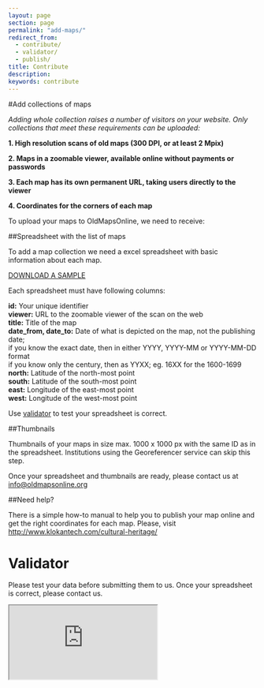 ```yaml
---
layout: page
section: page
permalink: "add-maps/"
redirect_from:
  - contribute/
  - validator/
  - publish/
title: Contribute
description: 
keywords: contribute
---
```

<!--
#Add a single map

Single maps can be added via Google Chrome extension. Please, install the plugin from Google Chrome store, find a suitable map and click to add a map.
(PRINTSCREEN)
Fill the table and click on save
(PRINTSCREEN)
-->

#Add collections of maps

*Adding whole collection raises a number of visitors on your website. Only collections that meet these requirements can be uploaded:*

**1. High resolution scans of old maps (300 DPI, or at least 2 Mpix)**

**2. Maps in a zoomable viewer, available online without payments or passwords**

**3. Each map has its own permanent URL, taking users directly to the viewer**

**4. Coordinates for the corners of each map**

To upload your maps to OldMapsOnline, we need to receive:


##Spreadsheet with the list of maps

To add a map collection we need a excel spreadsheet with basic information about each map.

<a href="#">DOWNLOAD A SAMPLE</a>

Each spreadsheet must have following columns:

**id:** Your unique identifier<br>
**viewer:** URL to the zoomable viewer of the scan on the web <br>
**title:** Title of the map<br>
**date_from, date_to:** Date of what is depicted on the map, not the publishing date;<br>
if you know the exact date, then in either YYYY, YYYY-MM or YYYY-MM-DD format<br>
if you know only the century, then as YYXX; eg. 16XX for the 1600-1699<br>
**north:** Latitude of the north-most point<br>
**south:** Latitude of the south-most point<br>
**east:** Longitude of the east-most point<br>
**west:** Longitude of the west-most point<br>

Use <a href="#tvalidator">validator</a> to test your spreadsheet is correct.

##Thumbnails

Thumbnails of your maps in size max. 1000 x 1000 px with the same ID as in the spreadsheet. Institutions using the Georeferencer service can skip this step.

Once your spreadsheet and thumbnails are ready, please contact us at info@oldmapsonline.org

##Need help?

There is a simple how-to manual to help you to publish your map online and get the right coordinates for each map. Please, visit http://www.klokantech.com/cultural-heritage/

<h1 id="tvalidator">Validator</h1>

Please test your data before submitting them to us. Once your spreadsheet is correct, please contact us.

<iframe id="validator" src="http://api.georeferencer.com/admin/validate"></iframe>

